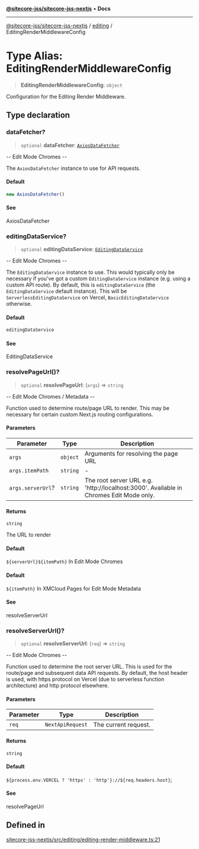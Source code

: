 [**@sitecore-jss/sitecore-jss-nextjs**](../../README.md) • **Docs**

***

[@sitecore-jss/sitecore-jss-nextjs](../../README.md) / [editing](../README.md) / EditingRenderMiddlewareConfig

# Type Alias: EditingRenderMiddlewareConfig

> **EditingRenderMiddlewareConfig**: `object`

Configuration for the Editing Render Middleware.

## Type declaration

### dataFetcher?

> `optional` **dataFetcher**: [`AxiosDataFetcher`](../../index/classes/AxiosDataFetcher.md)

-- Edit Mode Chromes --

The `AxiosDataFetcher` instance to use for API requests.

#### Default

```ts
new AxiosDataFetcher()
```

#### See

AxiosDataFetcher

### editingDataService?

> `optional` **editingDataService**: [`EditingDataService`](../interfaces/EditingDataService.md)

-- Edit Mode Chromes --

The `EditingDataService` instance to use.
This would typically only be necessary if you've got a custom `EditingDataService` instance (e.g. using a custom API route).
By default, this is `editingDataService` (the `EditingDataService` default instance).
This will be `ServerlessEditingDataService` on Vercel, `BasicEditingDataService` otherwise.

#### Default

```ts
editingDataService
```

#### See

EditingDataService

### resolvePageUrl()?

> `optional` **resolvePageUrl**: (`args`) => `string`

-- Edit Mode Chromes / Metadata --

Function used to determine route/page URL to render.
This may be necessary for certain custom Next.js routing configurations.

#### Parameters

| Parameter | Type | Description |
| ------ | ------ | ------ |
| `args` | `object` | Arguments for resolving the page URL |
| `args.itemPath` | `string` | - |
| `args.serverUrl`? | `string` | The root server URL e.g. 'http://localhost:3000'. Available in Chromes Edit Mode only. |

#### Returns

`string`

The URL to render

#### Default

`${serverUrl}${itemPath}` In Edit Mode Chromes

#### Default

`${itemPath}` In XMCloud Pages for Edit Mode Metadata

#### See

resolveServerUrl

### resolveServerUrl()?

> `optional` **resolveServerUrl**: (`req`) => `string`

-- Edit Mode Chromes --

Function used to determine the root server URL. This is used for the route/page and subsequent data API requests.
By default, the host header is used, with https protocol on Vercel (due to serverless function architecture) and http protocol elsewhere.

#### Parameters

| Parameter | Type | Description |
| ------ | ------ | ------ |
| `req` | `NextApiRequest` | The current request. |

#### Returns

`string`

#### Default

`${process.env.VERCEL ? 'https' : 'http'}://${req.headers.host}`;

#### See

resolvePageUrl

## Defined in

[sitecore-jss-nextjs/src/editing/editing-render-middleware.ts:21](https://github.com/Sitecore/jss/blob/7ddd22dfa8f8d76cfb96e977ac1a0d48c3a13d89/packages/sitecore-jss-nextjs/src/editing/editing-render-middleware.ts#L21)

